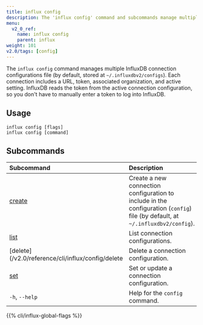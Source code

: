 ```yaml
---
title: influx config
description: The 'influx config' command and subcommands manage multiple InfluxDB connection configurations.
menu:
  v2_0_ref:
    name: influx config
    parent: influx
weight: 101
v2.0/tags: [config]
---
```


The `influx config` command manages multiple InfluxDB connection configurations file (by default, stored at `~/.influxdbv2/configs`). Each connection includes a URL, token, associated organization, and active setting. InfluxDB reads the token from the active connection configuration, so you don't have to manually enter a token to log into InfluxDB.

## Usage
```
influx config [flags]
influx config [command]
```

## Subcommands
| Subcommand                                         | Description   |
|:----                                               |:-----------   |
| [create](/v2.0/reference/cli/influx/config/create) | Create a new connection configuration to include in the configuration (`config`) file (by default, at `~/.influxdbv2/config`).
| [list](/v2.0/reference/cli/influx/config/create)   | List connection configurations.
| [delete](/v2.0/reference/cli/influx/config/delete  | Delete a connection configuration.
| [set](/v2.0/reference/cli/influx/config/set)       | Set or update a connection configuration.
| `-h`, `--help`                                     | Help for the `config` command.

{{% cli/influx-global-flags %}}
